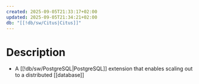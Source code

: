 ```yaml
---
created: 2025-09-05T21:33:17+02:00
updated: 2025-09-05T21:34:21+02:00
db: "[[!db/sw/Citus|Citus]]"
---
```

# Description
- A [[!db/sw/PostgreSQL|PostgreSQL]] extension that enables scaling out to a distributed [[database]]
